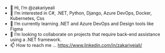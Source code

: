 - 👋 Hi, I’m @zakariyeali
- 👀 I’m interested in C#, .NET, Python, Django, Azure DevOps, Docker, Kubernetes, Css 
- 🌱 I’m currently learning .NET and Azure DevOps and Design tools like Figma
- 💞️ I’m looking to collaborate on projects that require back-end assistance using a .NET framework.
- 📫 How to reach me ... https://www.linkedin.com/in/zakariyeiali/

<!---
zakariyeali/zakariyeali is a ✨ special ✨ repository because its `README.md` (this file) appears on your GitHub profile.
You can click the Preview link to take a look at your changes.
--->
